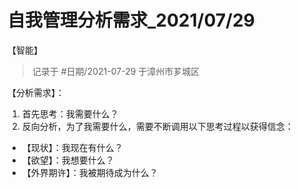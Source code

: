 # 自我管理分析需求_2021/07/29

<category>【智能】</category>

> 记录于 #日期/2021-07-29 于漳州市芗城区

【分析需求】：

1. 首先思考：我需要什么？
2. 反向分析，为了我需要什么，需要不断调用以下思考过程以获得信念：
 - 【现状】：我现在有什么？
 - 【欲望】：我想要什么？
 - 【外界期许】：我被期待成为什么？